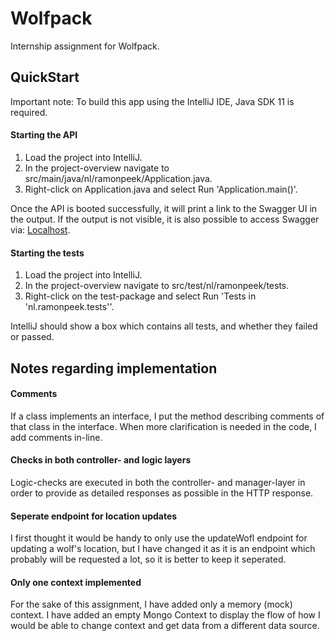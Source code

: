 # Wolfpack
Internship assignment for Wolfpack.

## QuickStart
Important note: To build this app using the IntelliJ IDE, Java SDK 11 is required.

#### Starting the API
1. Load the project into IntelliJ.
2. In the project-overview navigate to src/main/java/nl/ramonpeek/Application.java.
3. Right-click on Application.java and select Run 'Application.main()'.

Once the API is booted successfully, it will print a link to the Swagger UI in the output. If the output is not visible, it is also possible to access Swagger via: [Localhost](http://localhost:8080/swagger-ui.html#/).

#### Starting the tests
1. Load the project into IntelliJ.
2. In the project-overview navigate to src/test/nl/ramonpeek/tests.
3. Right-click on the test-package and select Run 'Tests in 'nl.ramonpeek.tests''.

IntelliJ should show a box which contains all tests, and whether they failed or passed.

## Notes regarding implementation

#### Comments
If a class implements an interface, I put the method describing comments of that class in the interface. When more clarification is needed in the code, I add comments in-line.

#### Checks in both controller- and logic layers
Logic-checks are executed in both the controller- and manager-layer in order to provide as detailed responses as possible in the HTTP response.

#### Seperate endpoint for location updates
I first thought it would be handy to only use the updateWofl endpoint for updating a wolf's location, but I have changed it as it is an endpoint which probably will be requested a lot, so it is better to keep it seperated.

#### Only one context implemented
For the sake of this assignment, I have added only a memory (mock) context. I have added an empty Mongo Context to display the flow of how I would be able to change context and get data from a different data source.
